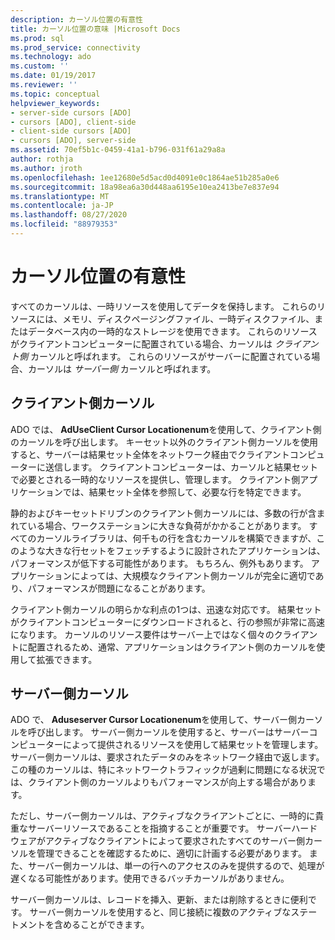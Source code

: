 ```yaml
---
description: カーソル位置の有意性
title: カーソル位置の意味 |Microsoft Docs
ms.prod: sql
ms.prod_service: connectivity
ms.technology: ado
ms.custom: ''
ms.date: 01/19/2017
ms.reviewer: ''
ms.topic: conceptual
helpviewer_keywords:
- server-side cursors [ADO]
- cursors [ADO], client-side
- client-side cursors [ADO]
- cursors [ADO], server-side
ms.assetid: 70ef5b1c-0459-41a1-b796-031f61a29a8a
author: rothja
ms.author: jroth
ms.openlocfilehash: 1ee12680e5d5acd0d4091e0c1864ae51b285a0e6
ms.sourcegitcommit: 18a98ea6a30d448aa6195e10ea2413be7e837e94
ms.translationtype: MT
ms.contentlocale: ja-JP
ms.lasthandoff: 08/27/2020
ms.locfileid: "88979353"
---
```

# <a name="the-significance-of-cursor-location"></a>カーソル位置の有意性
すべてのカーソルは、一時リソースを使用してデータを保持します。 これらのリソースには、メモリ、ディスクページングファイル、一時ディスクファイル、またはデータベース内の一時的なストレージを使用できます。 これらのリソースがクライアントコンピューターに配置されている場合、カーソルは *クライアント側* カーソルと呼ばれます。 これらのリソースがサーバーに配置されている場合、カーソルは *サーバー側* カーソルと呼ばれます。  
  
## <a name="client-side-cursors"></a>クライアント側カーソル  
 ADO では、 **AdUseClient Cursor Locationenum**を使用して、クライアント側のカーソルを呼び出します。 キーセット以外のクライアント側カーソルを使用すると、サーバーは結果セット全体をネットワーク経由でクライアントコンピューターに送信します。 クライアントコンピューターは、カーソルと結果セットで必要とされる一時的なリソースを提供し、管理します。 クライアント側アプリケーションでは、結果セット全体を参照して、必要な行を特定できます。  
  
 静的およびキーセットドリブンのクライアント側カーソルには、多数の行が含まれている場合、ワークステーションに大きな負荷がかかることがあります。 すべてのカーソルライブラリは、何千もの行を含むカーソルを構築できますが、このような大きな行セットをフェッチするように設計されたアプリケーションは、パフォーマンスが低下する可能性があります。 もちろん、例外もあります。 アプリケーションによっては、大規模なクライアント側カーソルが完全に適切であり、パフォーマンスが問題になることがあります。  
  
 クライアント側カーソルの明らかな利点の1つは、迅速な対応です。 結果セットがクライアントコンピューターにダウンロードされると、行の参照が非常に高速になります。 カーソルのリソース要件はサーバー上ではなく個々のクライアントに配置されるため、通常、アプリケーションはクライアント側のカーソルを使用して拡張できます。  
  
## <a name="server-side-cursors"></a>サーバー側カーソル  
 ADO で、 **Aduseserver Cursor Locationenum**を使用して、サーバー側カーソルを呼び出します。 サーバー側カーソルを使用すると、サーバーはサーバーコンピューターによって提供されるリソースを使用して結果セットを管理します。 サーバー側カーソルは、要求されたデータのみをネットワーク経由で返します。 この種のカーソルは、特にネットワークトラフィックが過剰に問題になる状況では、クライアント側のカーソルよりもパフォーマンスが向上する場合があります。  
  
 ただし、サーバー側カーソルは、アクティブなクライアントごとに、一時的に貴重なサーバーリソースであることを指摘することが重要です。 サーバーハードウェアがアクティブなクライアントによって要求されたすべてのサーバー側カーソルを管理できることを確認するために、適切に計画する必要があります。 また、サーバー側カーソルは、単一の行へのアクセスのみを提供するので、処理が遅くなる可能性があります。使用できるバッチカーソルがありません。  
  
 サーバー側カーソルは、レコードを挿入、更新、または削除するときに便利です。 サーバー側カーソルを使用すると、同じ接続に複数のアクティブなステートメントを含めることができます。
